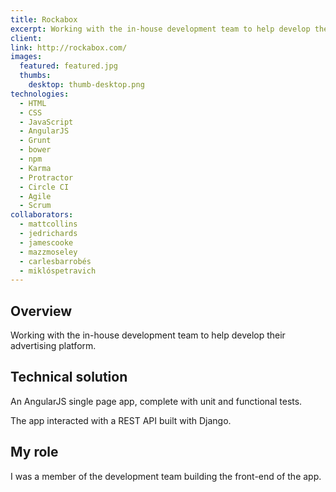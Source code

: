 ```yaml
---
title: Rockabox
excerpt: Working with the in-house development team to help develop their platform
client:
link: http://rockabox.com/
images:
  featured: featured.jpg
  thumbs:
    desktop: thumb-desktop.png
technologies:
  - HTML
  - CSS
  - JavaScript
  - AngularJS
  - Grunt
  - bower
  - npm
  - Karma
  - Protractor
  - Circle CI
  - Agile
  - Scrum
collaborators:
  - mattcollins
  - jedrichards
  - jamescooke
  - mazzmoseley
  - carlesbarrobés
  - miklóspetravich
---
```


## Overview

Working with the in-house development team to help develop their advertising platform.

## Technical solution

An AngularJS single page app, complete with unit and functional tests.

The app interacted with a REST API built with Django.

## My role

I was a member of the development team building the front-end of the app.
